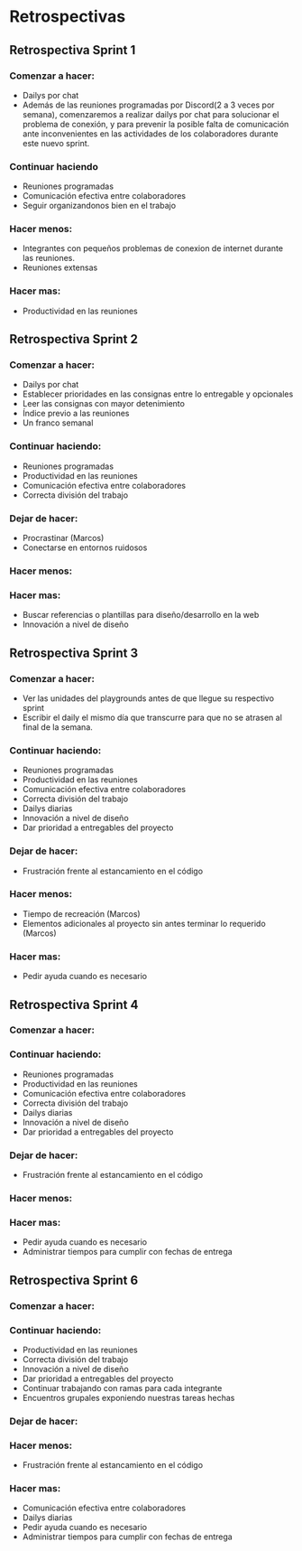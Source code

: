 # Retrospectivas
## Retrospectiva Sprint 1

### Comenzar a hacer:
- Dailys por chat
- Además de las reuniones programadas por Discord(2 a 3 veces por semana), comenzaremos a realizar dailys por chat para solucionar el problema de conexión, y para prevenir la posible falta de comunicación ante inconvenientes en las actividades de los colaboradores durante este nuevo sprint.

### Continuar haciendo
- Reuniones programadas
- Comunicación efectiva entre colaboradores
- Seguir organizandonos bien en el trabajo

### Hacer menos:
- Integrantes con pequeños problemas de conexion de internet durante las reuniones.
- Reuniones extensas

### Hacer mas: 
- Productividad en las reuniones


## Retrospectiva Sprint 2

### Comenzar a hacer:
- Dailys por chat
- Establecer prioridades en las consignas entre lo entregable y opcionales
- Leer las consignas con mayor detenimiento
- Índice previo a las reuniones
- Un franco semanal

### Continuar haciendo:
- Reuniones programadas
- Productividad en las reuniones
- Comunicación efectiva entre colaboradores
- Correcta división del trabajo

### Dejar de hacer:
- Procrastinar (Marcos)
- Conectarse en entornos ruidosos

### Hacer menos:


### Hacer mas: 
- Buscar referencias o plantillas para diseño/desarrollo en la web
- Innovación a nivel de diseño


## Retrospectiva Sprint 3

### Comenzar a hacer:
- Ver las unidades del playgrounds antes de que llegue su respectivo sprint
- Escribir el daily el mismo día que transcurre para que no se atrasen al final de la semana.

### Continuar haciendo:
- Reuniones programadas
- Productividad en las reuniones
- Comunicación efectiva entre colaboradores
- Correcta división del trabajo
- Dailys diarias
- Innovación a nivel de diseño
- Dar prioridad a entregables del proyecto

### Dejar de hacer:
- Frustración frente al estancamiento en el código

### Hacer menos:
- Tiempo de recreación (Marcos)
- Elementos adicionales al proyecto sin antes terminar lo requerido (Marcos)

### Hacer mas: 
- Pedir ayuda cuando es necesario

## Retrospectiva Sprint 4

### Comenzar a hacer:

### Continuar haciendo:
- Reuniones programadas
- Productividad en las reuniones
- Comunicación efectiva entre colaboradores
- Correcta división del trabajo
- Dailys diarias
- Innovación a nivel de diseño
- Dar prioridad a entregables del proyecto

### Dejar de hacer:
- Frustración frente al estancamiento en el código

### Hacer menos:


### Hacer mas: 
- Pedir ayuda cuando es necesario
- Administrar tiempos para cumplir con fechas de entrega


## Retrospectiva Sprint 6

### Comenzar a hacer:

### Continuar haciendo:
- Productividad en las reuniones
- Correcta división del trabajo
- Innovación a nivel de diseño
- Dar prioridad a entregables del proyecto
- Continuar trabajando con ramas para cada integrante
- Encuentros grupales exponiendo nuestras tareas hechas

### Dejar de hacer:

### Hacer menos:
- Frustración frente al estancamiento en el código

### Hacer mas: 
- Comunicación efectiva entre colaboradores
- Dailys diarias
- Pedir ayuda cuando es necesario
- Administrar tiempos para cumplir con fechas de entrega
